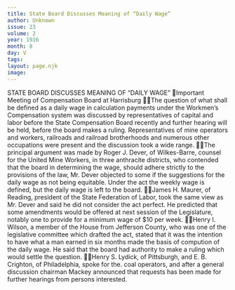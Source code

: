 ```yaml
---
title: State Board Discusses Meaning of “Daily Wage”
author: Unknown
issue: 23
volume: 2
year: 1916
month: 8
day: V
tags:
layout: page.njk
image:
---
```

STATE BOARD DISCUSSES MEANING OF “DAILY WAGE” Important Meeting of Compensation Board at Harrisburg The question of what shall be defined as a daily wage in calculation payments under the Workmen’s Compensation system was discussed by representatives of capital and labor before the State Compensation Board recently and further hearing will be held, before the board makes a ruling. Representatives of mine operators and workers, railroads and railroad brotherhoods and numerous other occupations were present and the discussion took a wide range. The principal argument was made by Roger J. Dever, of Wilkes-Barre, counsel for the United Mine Workers, in three anthracite districts, who contended that the board in determining the wage, should adhere strictly to the provisions of the law, Mr. Dever objected to some if the suggestions for the daily wage as not being equitable. Under the act the weekly wage is defined, but the daily wage is left to the board. James H. Maurer, of Reading, president of the State Federation of Labor, took the same view as Mr. Dever and said he did not consider the act perfect. He predicted that some amendments would be offered at next session of the Legislature, notably one to provide for a minimum wage of $10 per week. Henry I. Wilson, a member of the House from Jefferson County, who was one of the legislative committee which drafted the act, stated that it was the intention to have what a man earned in six months made the basis of compution of the daily wage. He said that the board had authority to make a ruling which would settle the question. Henry S. Lydick, of Pittsburgh, and E. B. Crighton, of Philadelphia, spoke for the. coal operators, and after a general discussion chairman Mackey announced that requests has been made for further hearings from persons interested. 
